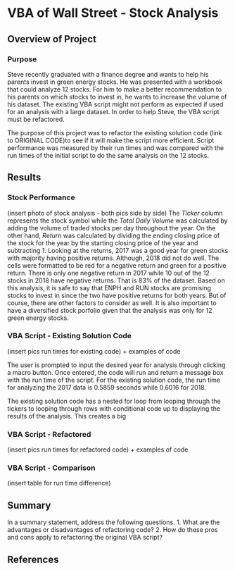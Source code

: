 # VBA of Wall Street - Stock Analysis

## Overview of Project

### Purpose

Steve recently graduated with a finance degree and wants to help his parents invest in green energy stocks. He was presented with a workbook that could analyze 12 stocks. For him to make a better recommendation to his parents on which stocks to invest in, he wants to increase the volume of his dataset. The existing VBA script might not perform as expected if used for an analysis with a large dataset. In order to help Steve, the VBA script must be refactored.

The purpose of this project was to refactor the existing solution code (link to ORIGINAL CODE)to see if it will make the script more efficient. Script performance was measured by their run times and was compared with the run times of the initial script to do the same analysis on the 12 stocks. 

## Results

### Stock Performance
(insert photo of stock analysis - both pics side by side)
The *Ticker* column represents the stock symbol while the *Total Daily Volume* was calculated by adding the volume of traded stocks per day throughout the year. On the other hand, *Return* was calculated by dividing the ending closing price of the stock for the year by the starting closing price of the year and subtracting 1. 
Looking at the returns, 2017 was a good year for green stocks with majority having positive returns. Although, 2018 did not do well. The cells were formatted to be red for a negative return and green for a positive return. There is only one negative return in 2017 while 10 out of the 12 stocks in 2018 have negative returns. That is 83% of the dataset. Based on this analysis, it is safe to say that ENPH and RUN stocks are promising stocks to invest in since the two have positive returns for both years. But of course, there are other factors to consider as well. It is also important to have a diversified stock porfolio given that the analysis was only for 12 green energy stocks.

### VBA Script - Existing Solution Code
(insert pics run times for existing code) + examples of code

The user is prompted to input the desired year for analysis through clicking a macro button. Once entered, the code will run and return a message box with the run time of the script. For the existing solution code, the run time for analyzing the 2017 data is 0.5859 seconds while 0.6016 for 2018.

The existing solution code has a nested for loop from looping through the tickers to looping through rows with conditional code up to displaying the results of the analysis. This creates a big

### VBA Script - Refactored
(insert pics run times for refactored code) + examples of code


### VBA Script - Comparison
(insert table for run time difference)


## Summary
In a summary statement, address the following questions.
    1. What are the advantages or disadvantages of refactoring code?
    2. How do these pros and cons apply to refactoring the original VBA script?


## References
